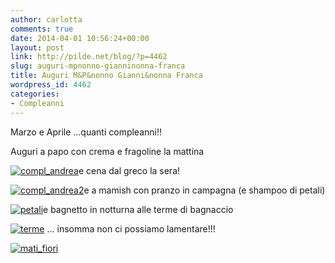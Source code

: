 ```yaml
---
author: carlotta
comments: true
date: 2014-04-01 10:56:24+00:00
layout: post
link: http://pilde.net/blog/?p=4462
slug: auguri-mpnonno-gianninonna-franca
title: Auguri M&P&nonno Gianni&nonna Franca
wordpress_id: 4462
categories:
- Compleanni
---
```


Marzo e Aprile ...quanti compleanni!!

Auguri a papo con crema e fragoline la mattina

[![compl_andrea](http://pilde.net/blog/wp-content/uploads/2014/04/compl_andrea.jpg)](http://pilde.net/blog/wp-content/uploads/2014/04/compl_andrea.jpg)e cena dal greco la sera!

[![compl_andrea2](http://pilde.net/blog/wp-content/uploads/2014/04/compl_andrea2.jpg)](http://pilde.net/blog/wp-content/uploads/2014/04/compl_andrea2.jpg)e a mamish con pranzo in campagna (e shampoo di petali)

[![petali](http://pilde.net/blog/wp-content/uploads/2014/04/petali.jpg)](http://pilde.net/blog/wp-content/uploads/2014/04/petali.jpg)e bagnetto in notturna alle terme di bagnaccio

[![terme](http://pilde.net/blog/wp-content/uploads/2014/04/terme.jpg)](http://pilde.net/blog/wp-content/uploads/2014/04/terme.jpg) ... insomma non ci possiamo lamentare!!!

[![mati_fiori](http://pilde.net/blog/wp-content/uploads/2014/04/mati_fiori.jpg)](http://pilde.net/blog/wp-content/uploads/2014/04/mati_fiori.jpg)
